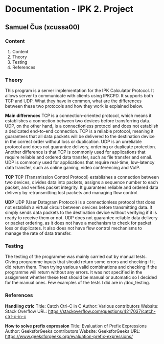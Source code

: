 # Documentation - IPK 2. Project
## Samuel Čus (xcussa00)

### Content
1. Content
2. Theory
3. Testing
4. References

### Theory
This program is a server implementation for the IPK Calculator Protocol. It allows server to communicate with clients using IPKCPD. It supports both TCP and UDP. What they have in common, what are the differences between these two protocols and how they work is explained below. 

**Main differences**
TCP is a connection-oriented protocol, which means it establishes a connection between two devices before transferring data. UDP, on the other hand, is a connectionless protocol and does not establish a dedicated end-to-end connection. TCP is a reliable protocol, meaning it guarantees that all data packets will be delivered to the destination device in the correct order without loss or duplication. UDP is an unreliable protocol and does not guarantee delivery, ordering or duplicate protection. Another difference is that TCP is commonly used for applications that require reliable and ordered data transfer, such as file transfer and email. UDP is commonly used for applications that require real-time, low-latency data transfer, such as online gaming, video conferencing and VoIP.

**TCP**
TCP (Transmission Control Protocol)  establishes a connection between two devices, divides data into packets, assigns a sequence number to each packet, and verifies packet integrity. It guarantees reliable and ordered data delivery by retransmitting lost packets and managing flow control.

**UDP**
UDP (User Datagram Protocol) is a connectionless protocol that does not establish a virtual circuit between devices before transmitting data. It simply sends data packets to the destination device without verifying if it is ready to receive them or not. UDP does not guarantee reliable data delivery or packet ordering, as it does not have a mechanism to check for packet loss or duplicates. It also does not have flow control mechanisms to manage the rate of data transfer.


### Testing
The testing of the programme was mainly carried out by manual tests. Giving programme inputs that should return some errors and checking if it did return them. Then trying various valid combinations and checking if the programme will return without any errors. It was not specified in the assignment whether these test should be manual or automatic so I decided for the manual ones. Few examples of the tests I did are in /doc_testing.

### References 

**Handling ctrlc**
Title: Catch Ctrl-C in C
Author: Various contributors
Website: Stack Overflow
URL: https://stackoverflow.com/questions/4217037/catch-ctrl-c-in-c

**How to solve prefix expression**
Title: Evaluation of Prefix Expressions
Author: GeeksforGeeks contributors
Website: GeeksforGeeks
URL: https://www.geeksforgeeks.org/evaluation-prefix-expressions/
 
